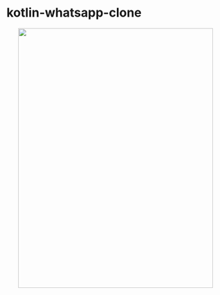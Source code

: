# kotlin-whatsapp-clone

<p align="center">
  <img width="450" height="600" src="https://user-images.githubusercontent.com/36104238/117718063-46000b80-b1e4-11eb-9831-85b07d7014d3.gif">
</p>
